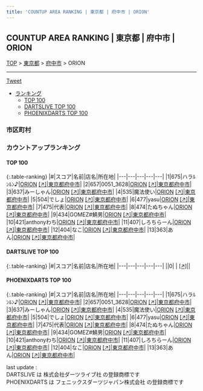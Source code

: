 ```yaml
---
title: 'COUNTUP AREA RANKING | 東京都 | 府中市 | ORION'
---
```

## COUNTUP AREA RANKING | 東京都 | 府中市 | ORION

[TOP](/darts/rank/) > [東京都](/darts/rank/東京都/) > [府中市](/darts/rank/東京都/府中市/) > ORION

___

<a href="https://twitter.com/share?ref_src=twsrc%5Etfw" data-text="COUNTUP AREA RANKING | 東京都府中市ORION" class="twitter-share-button" data-hashtags="DARTSLIVE,PHOENIXDARTS,darts,ダーツ" data-show-count="false">Tweet</a>

* [ランキング](#カウントアップランキング)
    * [TOP 100](#top-100)
    * [DARTSLIVE TOP 100](#dartslive-top-100)
    * [PHOENIXDARTS TOP 100](#phoenixdarts-top-100)

### 市区町村

<ul>

</ul>

### カウントアップランキング

#### TOP 100



{:.table-ranking}
|#|スコア|名前|店名|所在地|
|---|---|---|---|---|
|1|675|<span class="rank-name-pd">ハラﾙﾝﾙﾝ♪</span>|<a href="/darts/rank/shops/77923.html">ORION</a> <a href="https://vs.phoenixdarts.com/jp/shop/shopDetailInfo/s_77923?s_seq=77923">[↗]</a>|<a href="/darts/rank/東京都/府中市">東京都府中市</a>|
|2|657|<span class="rank-name-pd">0051_3628</span>|<a href="/darts/rank/shops/77923.html">ORION</a> <a href="https://vs.phoenixdarts.com/jp/shop/shopDetailInfo/s_77923?s_seq=77923">[↗]</a>|<a href="/darts/rank/東京都/府中市">東京都府中市</a>|
|3|637|<span class="rank-name-pd">みーしゃん</span>|<a href="/darts/rank/shops/77923.html">ORION</a> <a href="https://vs.phoenixdarts.com/jp/shop/shopDetailInfo/s_77923?s_seq=77923">[↗]</a>|<a href="/darts/rank/東京都/府中市">東京都府中市</a>|
|4|535|<span class="rank-name-pd">魔法使い</span>|<a href="/darts/rank/shops/77923.html">ORION</a> <a href="https://vs.phoenixdarts.com/jp/shop/shopDetailInfo/s_77923?s_seq=77923">[↗]</a>|<a href="/darts/rank/東京都/府中市">東京都府中市</a>|
|5|504|<span class="rank-name-pd">でしょ</span>|<a href="/darts/rank/shops/77923.html">ORION</a> <a href="https://vs.phoenixdarts.com/jp/shop/shopDetailInfo/s_77923?s_seq=77923">[↗]</a>|<a href="/darts/rank/東京都/府中市">東京都府中市</a>|
|6|477|<span class="rank-name-pd">yasu</span>|<a href="/darts/rank/shops/77923.html">ORION</a> <a href="https://vs.phoenixdarts.com/jp/shop/shopDetailInfo/s_77923?s_seq=77923">[↗]</a>|<a href="/darts/rank/東京都/府中市">東京都府中市</a>|
|7|475|<span class="rank-name-pd">代表</span>|<a href="/darts/rank/shops/77923.html">ORION</a> <a href="https://vs.phoenixdarts.com/jp/shop/shopDetailInfo/s_77923?s_seq=77923">[↗]</a>|<a href="/darts/rank/東京都/府中市">東京都府中市</a>|
|8|474|<span class="rank-name-pd">たぬちゃん</span>|<a href="/darts/rank/shops/77923.html">ORION</a> <a href="https://vs.phoenixdarts.com/jp/shop/shopDetailInfo/s_77923?s_seq=77923">[↗]</a>|<a href="/darts/rank/東京都/府中市">東京都府中市</a>|
|9|434|<span class="rank-name-pd">GOMEZ#鯖男</span>|<a href="/darts/rank/shops/77923.html">ORION</a> <a href="https://vs.phoenixdarts.com/jp/shop/shopDetailInfo/s_77923?s_seq=77923">[↗]</a>|<a href="/darts/rank/東京都/府中市">東京都府中市</a>|
|10|421|<span class="rank-name-pd">anthonyわち</span>|<a href="/darts/rank/shops/77923.html">ORION</a> <a href="https://vs.phoenixdarts.com/jp/shop/shopDetailInfo/s_77923?s_seq=77923">[↗]</a>|<a href="/darts/rank/東京都/府中市">東京都府中市</a>|
|11|407|<span class="rank-name-pd">しろちらーん</span>|<a href="/darts/rank/shops/77923.html">ORION</a> <a href="https://vs.phoenixdarts.com/jp/shop/shopDetailInfo/s_77923?s_seq=77923">[↗]</a>|<a href="/darts/rank/東京都/府中市">東京都府中市</a>|
|12|404|<span class="rank-name-pd">なこ</span>|<a href="/darts/rank/shops/77923.html">ORION</a> <a href="https://vs.phoenixdarts.com/jp/shop/shopDetailInfo/s_77923?s_seq=77923">[↗]</a>|<a href="/darts/rank/東京都/府中市">東京都府中市</a>|
|13|363|<span class="rank-name-pd">あん</span>|<a href="/darts/rank/shops/77923.html">ORION</a> <a href="https://vs.phoenixdarts.com/jp/shop/shopDetailInfo/s_77923?s_seq=77923">[↗]</a>|<a href="/darts/rank/東京都/府中市">東京都府中市</a>|


#### DARTSLIVE TOP 100



{:.table-ranking}
|#|スコア|名前|店名|所在地|
|---|---|---|---|---|
||0|<span class="rank-name-dl"> </span>|<a href="/darts/rank/shops/.html"></a> <a href="">[↗]</a>|<a href="/darts/rank//"></a>|


#### PHOENIXDARTS TOP 100



{:.table-ranking}
|#|スコア|名前|店名|所在地|
|---|---|---|---|---|
|1|675|<span class="rank-name-pd">ハラﾙﾝﾙﾝ♪</span>|<a href="/darts/rank/shops/77923.html">ORION</a> <a href="https://vs.phoenixdarts.com/jp/shop/shopDetailInfo/s_77923?s_seq=77923">[↗]</a>|<a href="/darts/rank/東京都/府中市">東京都府中市</a>|
|2|657|<span class="rank-name-pd">0051_3628</span>|<a href="/darts/rank/shops/77923.html">ORION</a> <a href="https://vs.phoenixdarts.com/jp/shop/shopDetailInfo/s_77923?s_seq=77923">[↗]</a>|<a href="/darts/rank/東京都/府中市">東京都府中市</a>|
|3|637|<span class="rank-name-pd">みーしゃん</span>|<a href="/darts/rank/shops/77923.html">ORION</a> <a href="https://vs.phoenixdarts.com/jp/shop/shopDetailInfo/s_77923?s_seq=77923">[↗]</a>|<a href="/darts/rank/東京都/府中市">東京都府中市</a>|
|4|535|<span class="rank-name-pd">魔法使い</span>|<a href="/darts/rank/shops/77923.html">ORION</a> <a href="https://vs.phoenixdarts.com/jp/shop/shopDetailInfo/s_77923?s_seq=77923">[↗]</a>|<a href="/darts/rank/東京都/府中市">東京都府中市</a>|
|5|504|<span class="rank-name-pd">でしょ</span>|<a href="/darts/rank/shops/77923.html">ORION</a> <a href="https://vs.phoenixdarts.com/jp/shop/shopDetailInfo/s_77923?s_seq=77923">[↗]</a>|<a href="/darts/rank/東京都/府中市">東京都府中市</a>|
|6|477|<span class="rank-name-pd">yasu</span>|<a href="/darts/rank/shops/77923.html">ORION</a> <a href="https://vs.phoenixdarts.com/jp/shop/shopDetailInfo/s_77923?s_seq=77923">[↗]</a>|<a href="/darts/rank/東京都/府中市">東京都府中市</a>|
|7|475|<span class="rank-name-pd">代表</span>|<a href="/darts/rank/shops/77923.html">ORION</a> <a href="https://vs.phoenixdarts.com/jp/shop/shopDetailInfo/s_77923?s_seq=77923">[↗]</a>|<a href="/darts/rank/東京都/府中市">東京都府中市</a>|
|8|474|<span class="rank-name-pd">たぬちゃん</span>|<a href="/darts/rank/shops/77923.html">ORION</a> <a href="https://vs.phoenixdarts.com/jp/shop/shopDetailInfo/s_77923?s_seq=77923">[↗]</a>|<a href="/darts/rank/東京都/府中市">東京都府中市</a>|
|9|434|<span class="rank-name-pd">GOMEZ#鯖男</span>|<a href="/darts/rank/shops/77923.html">ORION</a> <a href="https://vs.phoenixdarts.com/jp/shop/shopDetailInfo/s_77923?s_seq=77923">[↗]</a>|<a href="/darts/rank/東京都/府中市">東京都府中市</a>|
|10|421|<span class="rank-name-pd">anthonyわち</span>|<a href="/darts/rank/shops/77923.html">ORION</a> <a href="https://vs.phoenixdarts.com/jp/shop/shopDetailInfo/s_77923?s_seq=77923">[↗]</a>|<a href="/darts/rank/東京都/府中市">東京都府中市</a>|
|11|407|<span class="rank-name-pd">しろちらーん</span>|<a href="/darts/rank/shops/77923.html">ORION</a> <a href="https://vs.phoenixdarts.com/jp/shop/shopDetailInfo/s_77923?s_seq=77923">[↗]</a>|<a href="/darts/rank/東京都/府中市">東京都府中市</a>|
|12|404|<span class="rank-name-pd">なこ</span>|<a href="/darts/rank/shops/77923.html">ORION</a> <a href="https://vs.phoenixdarts.com/jp/shop/shopDetailInfo/s_77923?s_seq=77923">[↗]</a>|<a href="/darts/rank/東京都/府中市">東京都府中市</a>|
|13|363|<span class="rank-name-pd">あん</span>|<a href="/darts/rank/shops/77923.html">ORION</a> <a href="https://vs.phoenixdarts.com/jp/shop/shopDetailInfo/s_77923?s_seq=77923">[↗]</a>|<a href="/darts/rank/東京都/府中市">東京都府中市</a>|


<div class="footer border-top border-gray-light mt-5 pt-3 text-right text-gray">
    last update : <span style="font-weight: italic" id="foot_last_modified"></span><br />
    DARTSLIVE は 株式会社ダーツライブ社 の登録商標です<br />
    PHOENIXDARTS は フェニックスダーツジャパン株式会社 の登録商標です<br />
</div>

<script src="https://cdnjs.cloudflare.com/ajax/libs/jquery.tablesorter/2.31.3/js/jquery.tablesorter.min.js" integrity="sha512-qzgd5cYSZcosqpzpn7zF2ZId8f/8CHmFKZ8j7mU4OUXTNRd5g+ZHBPsgKEwoqxCtdQvExE5LprwwPAgoicguNg==" crossorigin="anonymous" referrerpolicy="no-referrer"></script>
<link rel="stylesheet" href="https://cdnjs.cloudflare.com/ajax/libs/jquery.tablesorter/2.31.3/css/theme.default.min.css" integrity="sha512-wghhOJkjQX0Lh3NSWvNKeZ0ZpNn+SPVXX1Qyc9OCaogADktxrBiBdKGDoqVUOyhStvMBmJQ8ZdMHiR3wuEq8+w==" crossorigin="anonymous" referrerpolicy="no-referrer" />
<script>
$(function() {
    $(".table-ranking").tablesorter({sortList:[[0, 0]]});
    $("#foot_last_modified").text(formatDate(new Date(document.lastModified), 'yyyy-MM-dd HH:mm:ss'));
});
</script>

<script async src="https://platform.twitter.com/widgets.js" charset="utf-8"></script>